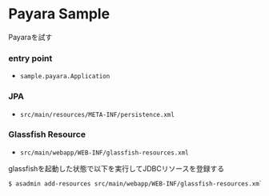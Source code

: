 # Payara Sample

Payaraを試す

### entry point

- `sample.payara.Application`

### JPA

- `src/main/resources/META-INF/persistence.xml`

### Glassfish Resource

- `src/main/webapp/WEB-INF/glassfish-resources.xml`

glassfishを起動した状態で以下を実行してJDBCリソースを登録する

```sh
$ asadmin add-resources src/main/webapp/WEB-INF/glassfish-resources.xml
```
